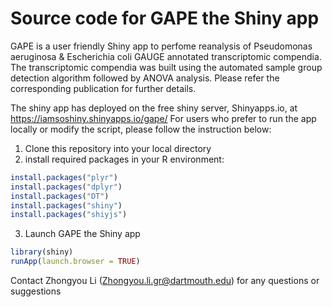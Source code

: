 # Source code for GAPE the Shiny app
GAPE is a user friendly Shiny app to perfome reanalysis of Pseudomonas aeruginosa & Escherichia coli GAUGE annotated 
transcriptomic compendia. The transcriptomic compendia was built using the automated sample group detection algorithm followed by ANOVA
analysis. Please refer the corresponding publication for further details.

The shiny app has deployed on the free shiny server, Shinyapps.io, at https://iamsoshiny.shinyapps.io/gape/ 
For users who prefer to run the app locally or modify the script, please follow the instruction below:

1. Clone this repository into your local directory
2. install required packages in your R environment:

```R
install.packages("plyr")
install.packages("dplyr")
install.packages("DT")
install.packages("shiny")
install.packages("shiyjs")
```
3. Launch GAPE the Shiny app
```R
library(shiny)
runApp(launch.browser = TRUE)
```

Contact Zhongyou Li (Zhongyou.li.gr@dartmouth.edu) for any questions or suggestions
